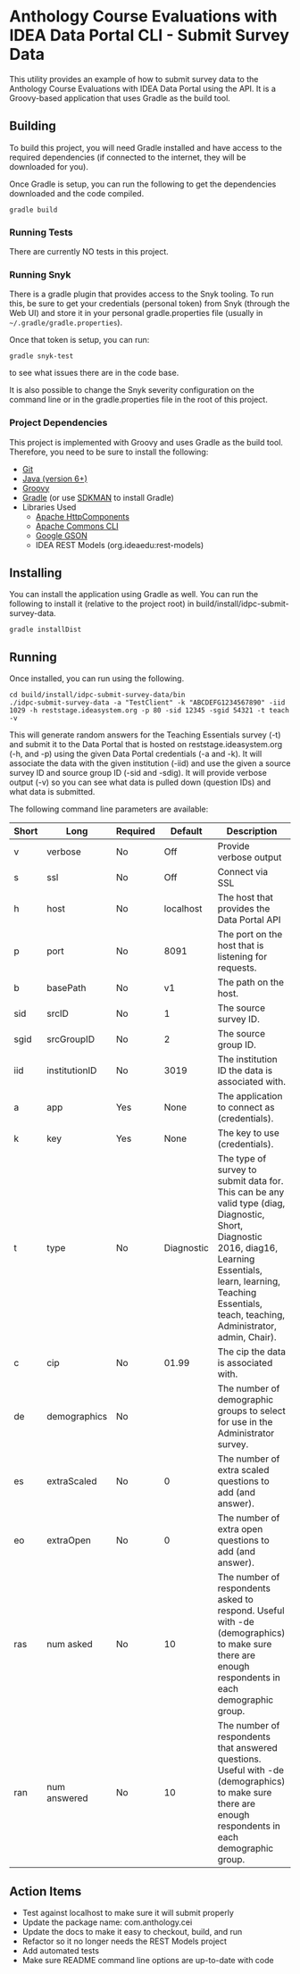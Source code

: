 # Anthology Course Evaluations with IDEA Data Portal CLI - Submit Survey Data

This utility provides an example of how to submit survey data to the Anthology Course Evaluations
with IDEA Data Portal using the API. It is a Groovy-based application that uses Gradle as the build tool.

## Building

To build this project, you will need Gradle installed and have access to the required dependencies (if connected to the
internet, they will be downloaded for you).

Once Gradle is setup, you can run the following to get the dependencies downloaded and the code compiled.
```
gradle build
```

### Running Tests

There are currently NO tests in this project.

### Running Snyk

There is a gradle plugin that provides access to the Snyk tooling. To run this, be sure to get your credentials (personal token)
from Snyk (through the Web UI) and store it in your personal gradle.properties file (usually in `~/.gradle/gradle.properties`).

Once that token is setup, you can run:
```
gradle snyk-test
```

to see what issues there are in the code base.

It is also possible to change the Snyk severity configuration on the command line or in the gradle.properties file in the root
of this project.

### Project Dependencies

This project is implemented with Groovy and uses Gradle as the build tool. Therefore, you need to be sure to install
the following:
* [Git](http://git-scm.com/downloads)
* [Java (version 6+)](http://www.oracle.com/technetwork/java/javase/downloads/index.html)
* [Groovy](http://groovy-lang.org/)
* [Gradle](http://gradle.org/installation) (or use [SDKMAN](http://sdkman.io/) to install Gradle)
* Libraries Used
  * [Apache HttpComponents](https://hc.apache.org/index.html)
  * [Apache Commons CLI](http://mvnrepository.com/artifact/commons-cli/commons-cli)
  * [Google GSON](http://mvnrepository.com/artifact/com.google.code.gson/gson)
  * IDEA REST Models (org.ideaedu:rest-models)

## Installing

You can install the application using Gradle as well. You can run the following to install it (relative to the project root)
in build/install/idpc-submit-survey-data.
```
gradle installDist
```

## Running

Once installed, you can run using the following.
```
cd build/install/idpc-submit-survey-data/bin
./idpc-submit-survey-data -a "TestClient" -k "ABCDEFG1234567890" -iid 1029 -h reststage.ideasystem.org -p 80 -sid 12345 -sgid 54321 -t teach -v
```
This will generate random answers for the Teaching Essentials survey (-t) and submit it to the Data Portal that is hosted on
reststage.ideasystem.org (-h, and -p) using the given Data Portal credentials (-a and -k). It will associate the data with the
given institution (-iid) and use the given a source survey ID and source group ID (-sid and -sdig). It will provide verbose output (-v)
so you can see what data is pulled down (question IDs) and what data is submitted.

The following command line parameters are available:

Short | Long             | Required | Default             | Description
------|------------------|----------|---------------------|------------
v     | verbose          | No       | Off                 | Provide verbose output
s     | ssl              | No       | Off                 | Connect via SSL
h     | host             | No       | localhost           | The host that provides the Data Portal API
p     | port             | No       | 8091                | The port on the host that is listening for requests.
b     | basePath         | No       | v1                  | The path on the host.
sid   | srcID            | No       | 1                   | The source survey ID.
sgid  | srcGroupID       | No       | 2                   | The source group ID.
iid   | institutionID    | No       | 3019                | The institution ID the data is associated with.
a     | app              | Yes      | None                | The application to connect as (credentials).
k     | key              | Yes      | None                | The key to use (credentials).
t     | type             | No       | Diagnostic          | The type of survey to submit data for. This can be any valid type (diag, Diagnostic, Short, Diagnostic 2016, diag16, Learning Essentials, learn, learning, Teaching Essentials, teach, teaching, Administrator, admin, Chair).
c     | cip              | No       | 01.99               | The cip the data is associated with.
de    | demographics     | No       |                     | The number of demographic groups to select for use in the Administrator survey.
es    | extraScaled      | No       | 0                   | The number of extra scaled questions to add (and answer).
eo    | extraOpen        | No       | 0                   | The number of extra open questions to add (and answer).
ras   | num asked        | No       | 10                  | The number of respondents asked to respond.  Useful with -de (demographics) to make sure there are enough respondents in each demographic group.
ran   | num answered     | No       | 10                  | The number of respondents that answered questions.  Useful with -de (demographics) to make sure there are enough respondents in each demographic group.

## Action Items

* Test against localhost to make sure it will submit properly
* Update the package name: com.anthology.cei
* Update the docs to make it easy to checkout, build, and run
* Refactor so it no longer needs the REST Models project
* Add automated tests
* Make sure README command line options are up-to-date with code